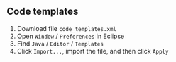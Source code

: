 ## Code templates

1. Download file `code_templates.xml`
2. Open `Window` / `Preferences` in Eclipse
3. Find `Java` / `Editor` / `Templates`
4. Click `Import...`, import the file, and then click `Apply`

